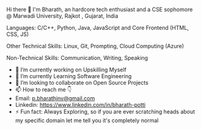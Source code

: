 Hi there 👋
I'm Bharath, an hardcore tech enthusiast and a CSE sophomore @ Marwadi University, Rajkot , Gujarat, India

Languages: C/C++, Python, Java, JavaScript and Core Frontend (HTML, CSS, JS)

Other Technical Skills: Linux, Git, Prompting, Cloud Computing (Azure)

Non-Technical Skills: Communication, Writing, Speaking

- 🔭 I’m currently working on Upskilling Myself
- 🌱 I’m currently Learning Software Engineering
- 👯 I’m looking to collaborate on Open Source Projects
- 📫 How to reach me 👇
- Email: p.bharathjnv@gmail.com
- Linkedin: https://www.linkedin.com/in/bharath-potti
- ⚡ Fun fact: Always Exploring, so if you are ever scratching heads about my specific domain let me tell you it's completely normal

